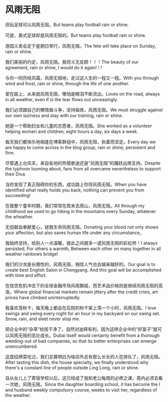 # 风雨无阻

<p><span class="chinese">但玩足球可以风雨无阻。</span><span class="english">But teams play football rain or shine.</span></p>

<p><span class="chinese">可是，美式足球却是风雨无阻的。</span><span class="english">But teams play football rain or shine.</span></p>

<p><span class="chinese">游园义卖会定于星期日举行，风雨无阻。</span><span class="english">The fete will take place on Sunday, rain or shine.</span></p>

<p><span class="chinese">我们美丽的约定，风雨无阻。我将义无反顾！！！</span><span class="english">The beauty of our agreement, rain or shine, I would do it again! ! !</span></p>

<p><span class="chinese">与你一同历经风霜，风雨无阻地，走过这人生的一程又一程。</span><span class="english">With you through wind and frost, rain or shine, through the life of one another.</span></p>

<p><span class="chinese">爱在路上，从来就风雨无阻，哪怕是眼泪不断流出。</span><span class="english">Loves on the road, always in all weather, even if is the tear flows out unceasingly.</span></p>

<p><span class="chinese">我们必须跟自己的懒惰做斗争，坚持锻炼，风雨无阻。</span><span class="english">We must struggle against our own laziness and stay with our training, rain or shine.</span></p>

<p><span class="chinese">她是一个帮助妇女和儿童的志愿者，风雨无阻。</span><span class="english">She worked as a volunteer helping women and children, eight hours a day, six days a week.</span></p>

<p><span class="chinese">每天我们都快乐地相逢在博客群组中，风雨无阻，执着而坚定。</span><span class="english">Every day we are happy to come across in the blog group, rain or shine, persistent and firm.</span></p>

<p><span class="chinese">尽管遇上台风天，来自各地的热情歌迷还是“风雨无阻”的踊跃出席支持。</span><span class="english">Despite the typhoon looming about, fans from all overcame nevertheless to support their Diva.</span></p>

<p><span class="chinese">当你发现了真正阻碍你的东西，成功路上你将风雨无阻。</span><span class="english">When you have identified what really holds you back, nothing can prevent you from succeeding!</span></p>

<p><span class="chinese">在我整个童年时期，我们常常在周末去爬山，风雨无阻。</span><span class="english">All through my childhood we used to go hiking in the mountains every Sunday, whatever the wheather.</span></p>

<p><span class="chinese">无偿献血奉献爱心，拯救生命风雨无阻。</span><span class="english">Donating your blood not only shows your affection, but also saves human life under any circumstance,.</span></p>

<p><span class="chinese">我始终坚持，给别人一点温暖，彼此之间就多一道风雨无阻的彩虹桥！</span><span class="english">I always persisted, For others a warmth, Between each other on many together in all weather rainbows bridge!</span></p>

<p><span class="chinese">我们的沙龙是长期性的，风雨无阻，相信人气也会越来越好的。</span><span class="english">Our goal is to create best English Salon in Chengyang. And this goal will be accomplished with time and effort.</span></p>

<p><span class="chinese">在信贷危机冲击下的全球金融市场风雨飘摇，而艺术品价格则是继续风雨无阻的高涨。</span><span class="english">Where global financial markets remain jittery after the credit crisis, art prices have climbed uninterruptedly.</span></p>

<p><span class="chinese">我喜欢荡秋千，每天晚上都会在后院的秋千架上荡一个小时，风雨无阻。</span><span class="english">I love swings and swing every night for an hour in my backyard on our swing set. Snow, rain, and sleet never stop me.</span></p>

<p><span class="chinese">把企业中的“杂草”给拔干净了，自然对迪拜有利，因为这样企业中的“好苗子”就可以风雨无阻的茁壮成长。</span><span class="english">Dubai itself would certainly benefit from a thorough weeding-out of bad companies, so that its better enterprises can emerge unencumbered.</span></p>

<p><span class="chinese">这盘招牌菜吃过，我们总算明白为啥店外总有那么长长的人在排队了，风雨无阻。</span><span class="english">After tasting this dish, the house specialty, we finally understood why there's a constant line of people outside Ling Long, rain or shine.</span></p>

<p><span class="chinese">自从女儿上了寄宿学校以后，这已经成了我和老公每周的必修之课，周内必须去看一次她，风雨无阻。</span><span class="english">Since the daughter boarding school, it has become the I and husband weekly compulsory course, weeks to visit her, regardless of the weather.</span></p>


